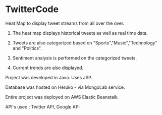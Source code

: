 # TwitterCode
Heat Map to display tweet streams from all over the over.

1) The heat map displays historical tweets as well as real time data.

2) Tweets are also categorized based on "Sports","Music","Technology" and "Politics".

3) Sentiment analysis is performed on the categorized tweets.

4) Current trends are also displayed.

Project was developed in Java. Uses JSP.

Database was hosted on Heruko - via MongoLab service. 

Entire project was deployed on AWS Elastic Beanstalk.

API's used : Twitter API, Google API

